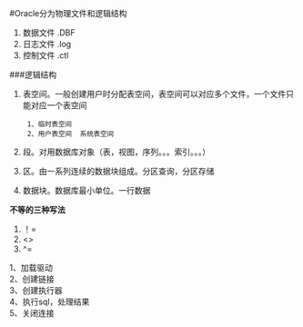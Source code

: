 #Oracle分为物理文件和逻辑结构
1. 数据文件  .DBF
2. 日志文件  .log
3. 控制文件  .ctl

###逻辑结构
1. 表空间。一般创建用户时分配表空间，表空间可以对应多个文件，一个文件只能对应一个表空间

        1、临时表空间
        2、用户表空间  系统表空间
1. 段。对用数据库对象（表，视图，序列。。。索引。。。）

2. 区。由一系列连续的数据块组成。分区查询，分区存储

1. 数据块。数据库最小单位。一行数据


**不等的三种写法**

1. ！=
2. <>
3. ^=


1、加载驱动  
2、创建链接  
3、创建执行器  
4、执行sql，处理结果  
5、关闭连接